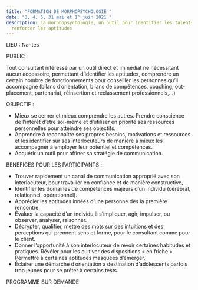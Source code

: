 ```yaml
---
title: "FORMATION DE MORPHOPSYCHOLOGIE "
date: "3, 4, 5, 31 mai et 1° juin 2021 "
description: La morphopsychologie, un outil pour identifier les talents et
  renforcer les aptitudes
---
```

LIEU : Nantes



PUBLIC :

Tout consultant intéressé par un outil direct et immédiat ne nécessitant aucun accessoire, permettant
d’identifier les aptitudes, comprendre un certain nombre de fonctionnements pour conseiller les personnes
qu’il accompagne (bilans d’orientation, bilans de compétences, coaching, out-placement, partenariat,
réinsertion et reclassement professionnels,…)

OBJECTIF :

* Mieux se cerner et mieux comprendre les autres. Prendre conscience de l’intérêt d’être soi-même et
  d’utiliser en priorité ses ressources personnelles pour atteindre ses objectifs.
* Apprendre à reconnaître ses propres besoins, motivations et ressources et les identifier sur ses
  interlocuteurs de manière à mieux les accompagner à employer leur potentiel et compétences.
* Acquérir un outil pour affiner sa stratégie de communication.

BENEFICES POUR LES PARTICIPANTS :

* Trouver rapidement un canal de communication approprié avec son interlocuteur, pour travailler en
  confiance et de manière constructive,
* Identifier les domaines de compétences majeurs d’un individu (cérébral, relationnel, opérationnel).
* Apprécier les aptitudes innées d’une personne dès la première rencontre.
* Évaluer la capacité d’un individu à s’impliquer, agir, impulser, ou observer, analyser, raisonner.
* Décrypter, qualifier, mettre des mots sur des intuitions et des perceptions qui prennent sens et forme, pour
  le consultant comme pour le client.
* Donner l’opportunité à son interlocuteur de revoir certaines habitudes et pratiques. Révéler pour les
  cultiver des dispositions « en friche ». Permettre à certaines aptitudes masquées d’émerger.
* Éclairer une démarche d’orientation à destination d’adolescents parfois trop jeunes pour se prêter à
  certains tests.

PROGRAMME SUR DEMANDE